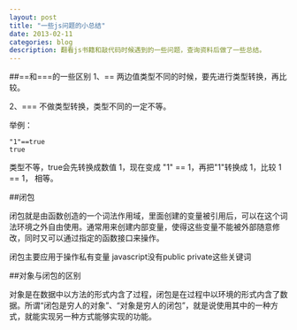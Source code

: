 ```yaml
---
layout: post
title: "一些js问题的小总结"
date: 2013-02-11
categories: blog
description: 翻看js书籍和敲代码时候遇到的一些问题，查询资料后做了一些总结。
---
```


##==和===的一些区别
1、==   两边值类型不同的时候，要先进行类型转换，再比较。 

2、===  不做类型转换，类型不同的一定不等。 

举例： 

```
"1"==true 
true 
```
       
类型不等，true会先转换成数值 1，现在变成 "1" == 1，再把"1"转换成 1，比较 1 == 1， 相等。 

##闭包
	
闭包就是由函数创造的一个词法作用域，里面创建的变量被引用后，可以在这个词法环境之外自由使用。通常用来创建内部变量，使得这些变量不能被外部随意修改，同时又可以通过指定的函数接口来操作。	

闭包主要应用于操作私有变量 javascript没有public private这些关键词	

##对象与闭包的区别

对象是在数据中以方法的形式内含了过程，闭包是在过程中以环境的形式内含了数据。所谓“闭包是穷人的对象”、“对象是穷人的闭包”，就是说使用其中的一种方式，就能实现另一种方式能够实现的功能。

